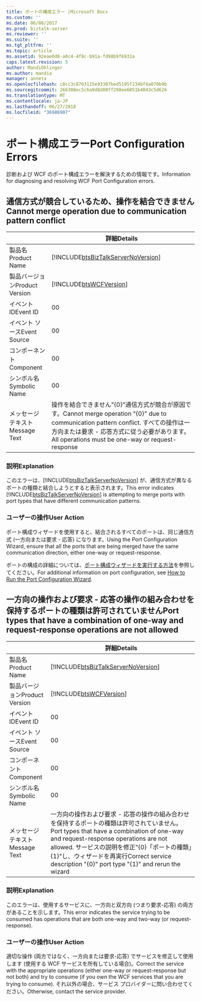 ```yaml
---
title: ポートの構成エラー |Microsoft Docs
ms.custom: ''
ms.date: 06/08/2017
ms.prod: biztalk-server
ms.reviewer: ''
ms.suite: ''
ms.tgt_pltfrm: ''
ms.topic: article
ms.assetid: 92eae0d8-a0c4-4f8c-b91a-fd98b9f6931a
caps.latest.revision: 5
author: MandiOhlinger
ms.author: mandia
manager: anneta
ms.openlocfilehash: c8cc3c8763115e93387bed5195f234bf4a070b9b
ms.sourcegitcommit: 266308ec5c6a9d8d80ff298ee6051b4843c5d626
ms.translationtype: MT
ms.contentlocale: ja-JP
ms.lasthandoff: 06/27/2018
ms.locfileid: "36986907"
---
```

# <a name="port-configuration-errors"></a><span data-ttu-id="b778b-102">ポート構成エラー</span><span class="sxs-lookup"><span data-stu-id="b778b-102">Port Configuration Errors</span></span>
<span data-ttu-id="b778b-103">診断および WCF のポート構成エラーを解決するための情報です。</span><span class="sxs-lookup"><span data-stu-id="b778b-103">Information for diagnosing and resolving WCF Port Configuration errors.</span></span>  

## <a name="cannot-merge-operation-due-to-communication-pattern-conflict"></a><span data-ttu-id="b778b-104">通信方式が競合しているため、操作を結合できません</span><span class="sxs-lookup"><span data-stu-id="b778b-104">Cannot merge operation due to communication pattern conflict</span></span>
  
|                 |                                                         <span data-ttu-id="b778b-105">詳細</span><span class="sxs-lookup"><span data-stu-id="b778b-105">Details</span></span>                                                         |
|-----------------|-------------------------------------------------------------------------------------------------------------------------|
|  <span data-ttu-id="b778b-106">製品名</span><span class="sxs-lookup"><span data-stu-id="b778b-106">Product Name</span></span>   |                   [!INCLUDE[btsBizTalkServerNoVersion](../includes/btsbiztalkservernoversion-md.md)]                    |
| <span data-ttu-id="b778b-107">製品バージョン</span><span class="sxs-lookup"><span data-stu-id="b778b-107">Product Version</span></span> |                               [!INCLUDE[btsWCFVersion](../includes/btswcfversion-md.md)]                                |
|    <span data-ttu-id="b778b-108">イベント ID</span><span class="sxs-lookup"><span data-stu-id="b778b-108">Event ID</span></span>     |                                                            <span data-ttu-id="b778b-109">0</span><span class="sxs-lookup"><span data-stu-id="b778b-109">0</span></span>                                                            |
|  <span data-ttu-id="b778b-110">イベント ソース</span><span class="sxs-lookup"><span data-stu-id="b778b-110">Event Source</span></span>   |                                                            <span data-ttu-id="b778b-111">0</span><span class="sxs-lookup"><span data-stu-id="b778b-111">0</span></span>                                                            |
|    <span data-ttu-id="b778b-112">コンポーネント</span><span class="sxs-lookup"><span data-stu-id="b778b-112">Component</span></span>    |                                                            <span data-ttu-id="b778b-113">0</span><span class="sxs-lookup"><span data-stu-id="b778b-113">0</span></span>                                                            |
|  <span data-ttu-id="b778b-114">シンボル名</span><span class="sxs-lookup"><span data-stu-id="b778b-114">Symbolic Name</span></span>  |                                                            <span data-ttu-id="b778b-115">0</span><span class="sxs-lookup"><span data-stu-id="b778b-115">0</span></span>                                                            |
|  <span data-ttu-id="b778b-116">メッセージ テキスト</span><span class="sxs-lookup"><span data-stu-id="b778b-116">Message Text</span></span>   | <span data-ttu-id="b778b-117">操作を結合できません"{0}"通信方式が競合が原因です。</span><span class="sxs-lookup"><span data-stu-id="b778b-117">Cannot merge operation "{0}" due to communication pattern conflict.</span></span>  <span data-ttu-id="b778b-118">すべての操作は一方向または要求 - 応答方式に従う必要があります。</span><span class="sxs-lookup"><span data-stu-id="b778b-118">All operations must be one-way or request-response</span></span> |
  
### <a name="explanation"></a><span data-ttu-id="b778b-119">説明</span><span class="sxs-lookup"><span data-stu-id="b778b-119">Explanation</span></span>  
 <span data-ttu-id="b778b-120">このエラーは、[!INCLUDE[btsBizTalkServerNoVersion](../includes/btsbiztalkservernoversion-md.md)] が、通信方式が異なるポートの種類と結合しようとすると表示されます。</span><span class="sxs-lookup"><span data-stu-id="b778b-120">This error indicates [!INCLUDE[btsBizTalkServerNoVersion](../includes/btsbiztalkservernoversion-md.md)] is attempting to merge ports with port types that have different communication patterns.</span></span>  
  
### <a name="user-action"></a><span data-ttu-id="b778b-121">ユーザーの操作</span><span class="sxs-lookup"><span data-stu-id="b778b-121">User Action</span></span>  
 <span data-ttu-id="b778b-122">ポート構成ウィザードを使用すると、結合されるすべてのポートは、同じ通信方式 (一方向または要求 - 応答) になります。</span><span class="sxs-lookup"><span data-stu-id="b778b-122">Using the Port Configuration Wizard, ensure that all the ports that are being merged have the same communication direction, either one-way or request-response.</span></span>  
  
 <span data-ttu-id="b778b-123">ポートの構成の詳細については、[ポート構成ウィザードを実行する方法](../core/how-to-run-the-port-configuration-wizard.md)を参照してください。</span><span class="sxs-lookup"><span data-stu-id="b778b-123">For additional information on port configuration, see [How to Run the Port Configuration Wizard](../core/how-to-run-the-port-configuration-wizard.md).</span></span>
 
## <a name="port-types-that-have-a-combination-of-one-way-and-request-response-operations-are-not-allowed"></a><span data-ttu-id="b778b-124">一方向の操作および要求 - 応答の操作の組み合わせを保持するポートの種類は許可されていません</span><span class="sxs-lookup"><span data-stu-id="b778b-124">Port types that have a combination of one-way and request-response operations are not allowed</span></span> 
  
|                 |                                                                                <span data-ttu-id="b778b-125">詳細</span><span class="sxs-lookup"><span data-stu-id="b778b-125">Details</span></span>                                                                                |
|-----------------|-----------------------------------------------------------------------------------------------------------------------------------------------------------------------|
|  <span data-ttu-id="b778b-126">製品名</span><span class="sxs-lookup"><span data-stu-id="b778b-126">Product Name</span></span>   |                                          [!INCLUDE[btsBizTalkServerNoVersion](../includes/btsbiztalkservernoversion-md.md)]                                           |
| <span data-ttu-id="b778b-127">製品バージョン</span><span class="sxs-lookup"><span data-stu-id="b778b-127">Product Version</span></span> |                                                      [!INCLUDE[btsWCFVersion](../includes/btswcfversion-md.md)]                                                       |
|    <span data-ttu-id="b778b-128">イベント ID</span><span class="sxs-lookup"><span data-stu-id="b778b-128">Event ID</span></span>     |                                                                                   <span data-ttu-id="b778b-129">0</span><span class="sxs-lookup"><span data-stu-id="b778b-129">0</span></span>                                                                                   |
|  <span data-ttu-id="b778b-130">イベント ソース</span><span class="sxs-lookup"><span data-stu-id="b778b-130">Event Source</span></span>   |                                                                                   <span data-ttu-id="b778b-131">0</span><span class="sxs-lookup"><span data-stu-id="b778b-131">0</span></span>                                                                                   |
|    <span data-ttu-id="b778b-132">コンポーネント</span><span class="sxs-lookup"><span data-stu-id="b778b-132">Component</span></span>    |                                                                                   <span data-ttu-id="b778b-133">0</span><span class="sxs-lookup"><span data-stu-id="b778b-133">0</span></span>                                                                                   |
|  <span data-ttu-id="b778b-134">シンボル名</span><span class="sxs-lookup"><span data-stu-id="b778b-134">Symbolic Name</span></span>  |                                                                                   <span data-ttu-id="b778b-135">0</span><span class="sxs-lookup"><span data-stu-id="b778b-135">0</span></span>                                                                                   |
|  <span data-ttu-id="b778b-136">メッセージ テキスト</span><span class="sxs-lookup"><span data-stu-id="b778b-136">Message Text</span></span>   | <span data-ttu-id="b778b-137">一方向の操作および要求 - 応答の操作の組み合わせを保持するポートの種類は許可されていません。</span><span class="sxs-lookup"><span data-stu-id="b778b-137">Port types that have a combination of one-way and request-response operations are not allowed.</span></span> <span data-ttu-id="b778b-138">サービスの説明を修正"{0}「ポートの種類」{1}"し、ウィザードを再実行</span><span class="sxs-lookup"><span data-stu-id="b778b-138">Correct service description "{0}" port type "{1}" and rerun the wizard</span></span> |
  
### <a name="explanation"></a><span data-ttu-id="b778b-139">説明</span><span class="sxs-lookup"><span data-stu-id="b778b-139">Explanation</span></span>  
 <span data-ttu-id="b778b-140">このエラーは、使用するサービスに、一方向と双方向 (つまり要求-応答) の両方があることを示します。</span><span class="sxs-lookup"><span data-stu-id="b778b-140">This error indicates the service trying to be consumed has operations that are both one-way and two-way (or request-response).</span></span>  
  
### <a name="user-action"></a><span data-ttu-id="b778b-141">ユーザーの操作</span><span class="sxs-lookup"><span data-stu-id="b778b-141">User Action</span></span>  
 <span data-ttu-id="b778b-142">適切な操作 (両方ではなく、一方向または要求-応答) でサービスを修正して使用します (使用する WCF サービスを所有している場合)。</span><span class="sxs-lookup"><span data-stu-id="b778b-142">Correct the service with the appropriate operations (either one-way or request-response but not both) and try to consume (if you own the WCF services that you are trying to consume).</span></span> <span data-ttu-id="b778b-143">それ以外の場合、サービス プロバイダーに問い合わせてください。</span><span class="sxs-lookup"><span data-stu-id="b778b-143">Otherwise, contact the service provider.</span></span>
